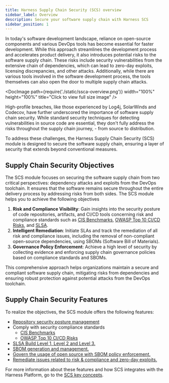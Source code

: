```yaml
---
title: Harness Supply Chain Security (SCS) overview
sidebar_label: Overview
description: Secure your software supply chain with Harness SCS
sidebar_position: 1
---
```


In today's software development landscape, reliance on open-source components and various DevOps tools has become essential for faster development. While this approach streamlines the development process and accelerates product delivery, it also introduces potential risks to the software supply chain. These risks include security vulnerabilities from the extensive chain of dependencies, which can lead to zero-day exploits, licensing discrepancies, and other attacks. Additionally, while there are various tools involved in the software development process, the tools themselves can also open the door to multiple supply chain attacks. 

<DocImage path={require('./static/ssca-overview.png')} width="100%" height="100%" title="Click to view full size image" />


High-profile breaches, like those experienced by Log4j, SolarWinds and Codecov, have further underscored the importance of software supply chain security. While standard security techniques for detecting vulnerabilities in source code are essential, they don't fully address the risks throughout the supply chain journey,  - from source to distribution.

To address these challenges, the Harness Supply Chain Security (SCS) module is designed to secure the software supply chain, ensuring a layer of security that extends beyond conventional measures.


## Supply Chain Security Objectives

The SCS module focuses on securing the software supply chain from two critical perspectives: dependency attacks and exploits from the DevOps toolchain. It ensures that the software remains secure throughout the entire delivery process by addressing risks from both sides. The SCS module helps you to achieve the following objectives



1. **Risk and Compliance Visibility**: Gain insights into the security posture of code repositories, artifacts, and CI/CD tools concerning risk and compliance standards such as [CIS Benchmarks](https://www.cisecurity.org/benchmark/software-supply-chain-security), [OWASP Top 10 CI/CD Risks](https://owasp.org/www-project-top-10-ci-cd-security-risks/), and [SLSA](https://slsa.dev/).
2. **Intelligent Remediation**: Initiate SLAs and track the remediation of all risk and compliance issues, including the removal of non-compliant open-source dependencies, using SBOMs (Software Bill of Materials).
1. **Governance Policy Enforcement**: Achieve a high level of security by collecting evidence and enforcing supply chain governance policies based on compliance standards and SBOMs.

This comprehensive approach helps organizations maintain a secure and compliant software supply chain, mitigating risks from dependencies and ensuring robust protection against potential attacks from the DevOps toolchain.


## Supply Chain Security Features

To realize the objectives, the SCS module offers the following features:



* [Repository security posture management](/docs/software-supply-chain-assurance/repository-security-posture-management-rspm)
* Comply with security compliance standards
    * [CIS Benchmarks](https://www.cisecurity.org/benchmark/software-supply-chain-security)
    * [OWASP Top 10 CI/CD Risks](https://owasp.org/www-project-top-10-ci-cd-security-risks/)
* [SLSA Build Level 1, Level 2 and Level 3.](https://developer.harness.io/docs/software-supply-chain-assurance/slsa/overview)
* [SBOM generation and management.](/docs/software-supply-chain-assurance/open-source-management/generate-sbom-for-repositories)
* [Govern the usage of open source with SBOM policy enforcement.](/docs/software-supply-chain-assurance/open-source-management/enforce-sbom-policies)
* [Remediate issues related to risk & compliance and zero-day exploits.](/docs/software-supply-chain-assurance/open-source-management/remediation-tracker/overview)

For more information about these features and how SCS integrates with the Harness Platform, go to the [SCS key concepts](/docs/software-supply-chain-assurance/get-started/key-concepts).

